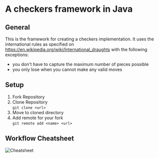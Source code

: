 # A checkers framework in Java

## General

This is the framework for creating a checkers implementation.
It uses the international rules as specified on https://en.wikipedia.org/wiki/International_draughts
with the following exceptions:

* you don't have to capture the maximum number of pieces possible
* you only lose when you cannot make any valid moves

## Setup

1. Fork Repository
2. Clone Repository    
    `git clone <url>`
3. Move to cloned directory
4. Add remote for your fork    
    `git remote add <name> <url>`

## Workflow Cheatsheet 

![Cheatsheet](https://www.git-tower.com/learn/content/02-cheat-sheets/03-vcs-workflow/workflow-of-version-control-large.jpg)
